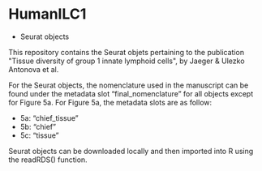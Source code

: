 # HumanILC1
* Seurat objects

This repository contains the Seurat objets pertaining to the publication "Tissue diversity of group 1 innate lymphoid cells", by Jaeger & Ulezko Antonova et al. 

For the Seurat objects, the nomenclature used in the manuscript can be found under the metadata slot “final_nomenclature” for all objects except for Figure 5a. For Figure 5a, the metadata slots are as follow:

  *   5a: “chief_tissue”
  *   5b: “chief”
  *   5c: “tissue”

Seurat objects can be downloaded locally and then imported into R using the readRDS() function. 

